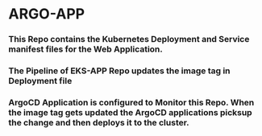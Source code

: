 # ARGO-APP
### This Repo contains the Kubernetes Deployment and Service manifest files for the Web Application.
### The Pipeline of EKS-APP Repo updates the image tag in Deployment file
### ArgoCD Application is configured to Monitor this Repo. When the image tag gets updated the ArgoCD applications picksup the change and then deploys it to the cluster.
